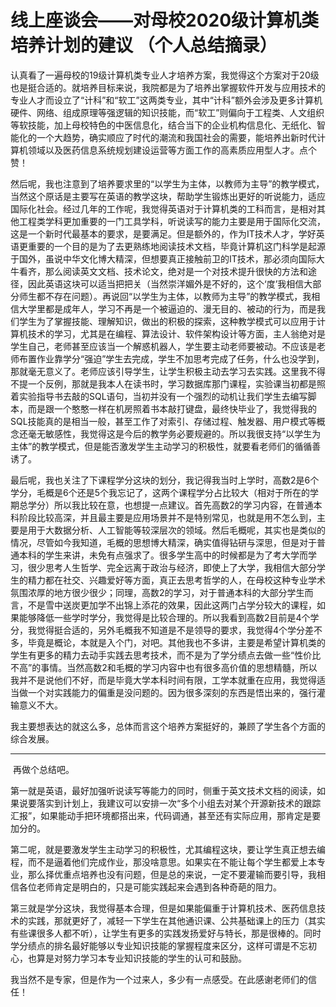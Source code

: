 # 线上座谈会——对母校2020级计算机类培养计划的建议 （个人总结摘录）

​		认真看了一遍母校的19级计算机类专业人才培养方案，我觉得这个方案对于20级也是挺合适的。就培养目标来说，我院都是为了培养出掌握软件开发与应用技术的专业人才而设立了“计科”和“软工”这两类专业，其中“计科”额外会涉及更多计算机硬件、网络、组成原理等强逻辑的知识技能，而“软工”则偏向于工程类、人文组织等软技能，加上母校特色的中医信息化，结合当下的企业机构信息化、无纸化、智能化的一个大趋势，确实顺应了时代的潮流和我国社会的需要，能培养出新时代计算机领域以及医药信息系统规划建设运营等方面工作的高素质应用型人才。点个赞！

​		然后呢，我也注意到了培养要求里的“以学生为主体，以教师为主导”的教学模式，当然这个原话是主要写在英语的教学这块，帮助学生锻炼出更好的听说能力，适应国际化社会。经过几年的工作呢，我觉得英语对于计算机类的工科而言，是相对其他工程类学科更加重要的一门工具学科，听说读写的能力主要是用于国际化交流，这是一个新时代最基本的要求，是要满足。但是额外的，作为IT技术人才，学好英语更重要的一个目的是为了去更熟练地阅读技术文档，毕竟计算机这门科学是起源于国外，虽说中华文化博大精深，但想要真正接触前卫的IT技术，那必须向国际大牛看齐，那么阅读英文文档、技术论文，绝对是一个对技术提升很快的方法和途径，因此英语这块可以适当把把关（当然崇洋媚外是不好的，这个‘度’我相信大部分师生都不存在问题）。再说回“以学生为主体，以教师为主导”的教学模式，我相信大学里都是成年人，学习不再是一个被逼迫的、漫无目的、被动的行为，而是我们学生为了掌握技能、理解知识，做出的积极的探索，这种教学模式可以应用于计算机技术的学习，尤其是在编程、算法设计、软件架构设计等方面，主人翁绝对是学生自己，老师甚至应该当一个解惑机器人，学生要主动老师要被动。不应该是老师布置作业靠学分“强迫”学生去完成，学生不加思考完成了任务，什么也没学到，那就毫无意义了。老师应该引导学生，让学生积极主动去学习去实践。这里我不得不提一个反例，那就是我本人在读书时，学习数据库那门课程，实验课当初都是照着实验指导书去敲的SQL语句，当初并没有一个强烈的动机让我们学生去编写脚本，而是跟一个憨憨一样在机房照着书本敲打键盘，最终快毕业了，我觉得我的SQL技能真的是相当一般，甚至工作了对索引、存储过程、触发器、用户模式等概念还毫无敏感性，我觉得这是今后的教学务必要规避的。所以我很支持“以学生为主体”的教学模式，但是能否激发学生主动学习的积极性，就要看老师们的循循善诱了。

​		最后呢，我也关注了下课程学分这块的划分，我记得我当时上学时，高数2是6个学分，毛概是6个还是5个我忘记了，这两个课程学分占比较大（相对于所在的学期总学分）所以我比较在意，也想提一点建议。首先高数2的学习内容，在普通本科阶段比较高深，并且最主要是应用场景并不是特别常见，也就是用不怎么到，主要是用于大数据分析、人工智能等较深层次的领域。然后毛概呢，其实也是类似的情况，尽管如今我知道，毛概的思想博大精深，确实值得钻研与深思，但是对于普通本科的学生来讲，未免有点强求了。很多学生高中的时候都是为了考大学而学习，很少思考人生哲学、完全远离于政治与经济，即使上了大学，我相信大部分学生的精力都在社交、兴趣爱好等方面，真正去思考哲学的人，在母校这种专业学术氛围浓厚的地方很少很少；同理，高数2的学习，对于普通本科的大部分学生而言，不是雪中送炭更加学不出锦上添花的效果，因此这两门占学分较大的课程，如果能够降低一些学时学分，我觉得是比较合理的。所以我看到高数2目前是4个学分，我觉得挺合适的，另外毛概我不知道是不是领导的要求，我觉得4个学分差不多，毕竟是概论，本就是入个门，对吧。其他我也不多讲，主要是希望计算机类的学生有更多的精力去动手实践去思考技术，而不是为了学分绩点去做一些“性价比不高”的事情。当然高数2和毛概的学习内容中也有很多高价值的思想精髓，所以我并不是说他们不好，而是毕竟大学本科时间有限，工学本就重在应用，我觉得适当做一个对实践能力的偏重是没问题的。因为很多深刻的东西是悟出来的，强行灌输意义不大。

​		我主要想表达的就这么多，总体而言这个培养方案挺好的，兼顾了学生各个方面的综合发展。

----

​		再做个总结吧。

​		第一就是英语，最好加强听说读写等能力的同时，侧重于英文技术文档的阅读，如果说要落实到计划上，我建议可以安排一次“多个小组去对某个开源新技术的跟踪汇报”，如果能动手把环境都搭出来，代码调通，甚至还有实际应用，那肯定是要加分的。

​		第二呢，就是要激发学生主动学习的积极性，尤其编程这块，要让学生真正想去编程，而不是逼着他们完成作业，那没啥意思。如果实在不能让每个学生都爱上本专业，那么择优重点培养也没有问题，但是总的来说，一定不要灌输而要引导，我相信各位老师肯定是明白的，只是可能实践起来会遇到各种奇葩的阻力。

​		第三就是学分这块，我觉得基本合理，但是如果能偏重于计算机技术、医药信息技术的实践，那就更好了，减轻一下学生在其他通识课、公共基础课上的压力（其实有些课很多人都不听），让学生有更多的实践发扬爱好与特长，那是很棒的。同时学分绩点的排名最好能够以专业知识技能的掌握程度来区分，这样可谓是不忘初心，也算是对努力学习本专业知识技能的学生的认可和鼓励。

 

​		我当然不是专家，但是作为一个过来人，多少有一点感受。在此感谢老师们的信任！